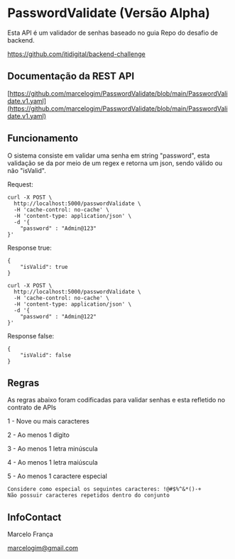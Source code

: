 # PasswordValidate (Versão Alpha)
Esta API é um validador de senhas baseado no guia Repo do desafio de backend.

https://github.com/itidigital/backend-challenge

## Documentação da REST API

[https://github.com/marcelogim/PasswordValidate/blob/main/PasswordValidate.v1.yaml](https://github.com/marcelogim/PasswordValidate/blob/main/PasswordValidate.v1.yaml)

## Funcionamento

O sistema consiste em validar uma senha em string "password", esta validação se da por meio de um regex e retorna um json, sendo válido ou não "isValid".

Request:

```
curl -X POST \
  http://localhost:5000/passwordValidate \
  -H 'cache-control: no-cache' \
  -H 'content-type: application/json' \
  -d '{
	"password" : "Admin@123"
}'
```

Response true:

```
{
    "isValid": true
}
```

```
curl -X POST \
  http://localhost:5000/passwordValidate \
  -H 'cache-control: no-cache' \
  -H 'content-type: application/json' \
  -d '{
	"password" : "Admin@122"
}'
```

Response false:

```
{
    "isValid": false
}
```
## Regras

As regras abaixo foram codificadas para validar senhas e esta refletido no contrato de APIs

1 - Nove ou mais caracteres

2 - Ao menos 1 dígito

3 - Ao menos 1 letra minúscula

4 - Ao menos 1 letra maiúscula

5 - Ao menos 1 caractere especial

    Considere como especial os seguintes caracteres: !@#$%^&*()-+
    Não possuir caracteres repetidos dentro do conjunto

## InfoContact
Marcelo França

marcelogim@gmail.com

